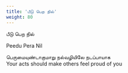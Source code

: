 ```yaml
---
title: 'பீடு பெற நில்'
weight: 80
---
```

 

பீடு பெற நில்

Peedu Pera Nil

பெருமையுண்டாகுமாறு நல்வழியிலே நடப்பாயாக  
Your acts should make others feel proud of you